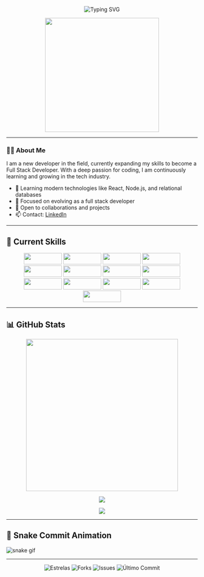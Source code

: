 <p align="center">
  <img src="https://readme-typing-svg.herokuapp.com?font=Fira+Code&weight=700&size=24&pause=1000&color=00F7FF&center=true&vCenter=true&width=435&lines=Hello%2C+I'm+Kaio!;Aspiring+Full+Stack+Developer;Passionate+about+technology+and+challenges" alt="Typing SVG" />
</p>

<p align="center">
  <img src="https://media.giphy.com/media/qgQUggAC3Pfv687qPC/giphy.gif" width="300px">
</p>


---

### 👨‍💻 About Me

I am a new developer in the field, currently expanding my skills to become a Full Stack Developer. With a deep passion for coding, I am continuously learning and growing in the tech industry.

- 🌟 Learning modern technologies like React, Node.js, and relational databases  
- 🚀 Focused on evolving as a full stack developer  
- 💬 Open to collaborations and projects  
- 📫 Contact: [LinkedIn](https://www.linkedin.com/in/kaio-c-9813b0285/)

---

## 🔧 Current Skills

<p align="center">
  <img src="https://img.shields.io/badge/HTML5-E34F26?style=for-the-badge&logo=html5&logoColor=white" width="100" height="30">
  <img src="https://img.shields.io/badge/CSS3-1572B6?style=for-the-badge&logo=css3&logoColor=white" width="100" height="30">
  <img src="https://img.shields.io/badge/JavaScript-F7DF1E?style=for-the-badge&logo=javascript&logoColor=black" width="100" height="30">
  <img src="https://img.shields.io/badge/React.js-61DAFB?style=for-the-badge&logo=react&logoColor=black" width="100" height="30">
  <img src="https://img.shields.io/badge/Linux-16D4B9?style=for-the-badge&logo=linux&logoColor=white" width="100" height="30">
  <img src="https://img.shields.io/badge/Node.js-339933?style=for-the-badge&logo=node.js&logoColor=white" width="100" height="30">
  <img src="https://img.shields.io/badge/Java-007396?style=for-the-badge&logo=java&logoColor=white" width="100" height="30">
  <img src="https://img.shields.io/badge/Docker-2496ED?style=for-the-badge&logo=docker&logoColor=white" width="100" height="30">
  <img src="https://img.shields.io/badge/Spring_Boot-6DB33F?style=for-the-badge&logo=springboot&logoColor=white" width="100" height="30">
  <img src="https://img.shields.io/badge/JUnit_5-25A162?style=for-the-badge&logo=junit5&logoColor=white" width="100" height="30">
  <img src="https://img.shields.io/badge/Mockito-8D8D8D?style=for-the-badge&logo=mockito&logoColor=white" width="100" height="30">
  <img src="https://img.shields.io/badge/MongoDB-47A248?style=for-the-badge&logo=mongodb&logoColor=white" width="100" height="30">
  <img src="https://img.shields.io/badge/PostgreSQL-336791?style=for-the-badge&logo=postgresql&logoColor=white" width="100" height="30">
</p>

---

## 📊 GitHub Stats

<p align="center">
  <img src="https://github-readme-stats.vercel.app/api?username=kaiocandido&show_icons=true&count_private=true&theme=github_dark" width="400" />
  <p align="center">
  <img src="https://github-profile-summary-cards.vercel.app/api/cards/most-commit-language?username=kaiocandido&theme=github_dark" />
</p>

</p>

<p align="center">
  <img src="https://github-profile-trophy.vercel.app/?username=kaiocandido&theme=onedark&no-frame=true&row=1&column=6" />
</p>

---
## 🐍 Snake Commit Animation

![snake gif](https://github.com/kaiocandido/kaiocandido/blob/output/snake.svg)

---
<p align="center">
  <img src="https://img.shields.io/github/stars/kaiocandido/kaiocandido?style=flat&logo=github&logoColor=white" alt="Estrelas"/>
  <img src="https://img.shields.io/github/forks/kaiocandido/kaiocandido?style=flat&logo=github&logoColor=white" alt="Forks"/>
  <img src="https://img.shields.io/github/issues/kaiocandido/kaiocandido?style=flat&logo=github&logoColor=white" alt="Issues"/>
  <img src="https://img.shields.io/github/last-commit/kaiocandido/kaiocandido?style=flat&logo=github&logoColor=white" alt="Último Commit"/>
</p>

